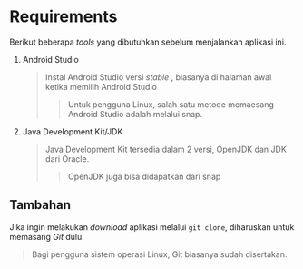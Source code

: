 # Requirements

Berikut beberapa _tools_ yang dibutuhkan sebelum menjalankan aplikasi ini.

1. Android Studio
   > Instal Android Studio versi _stable_ , biasanya di halaman awal ketika memilih Android Studio
   >
   > > Untuk pengguna Linux, salah satu metode memaesang Android Studio adalah melalui snap.
2. Java Development Kit/JDK
   > Java Development Kit tersedia dalam 2 versi, OpenJDK dan JDK dari Oracle.
   >
   > > OpenJDK juga bisa didapatkan dari snap

## Tambahan

Jika ingin melakukan _download_ aplikasi melalui `git clone`, diharuskan untuk memasang _Git_ dulu.

> Bagi pengguna sistem operasi Linux, Git biasanya sudah disertakan.
